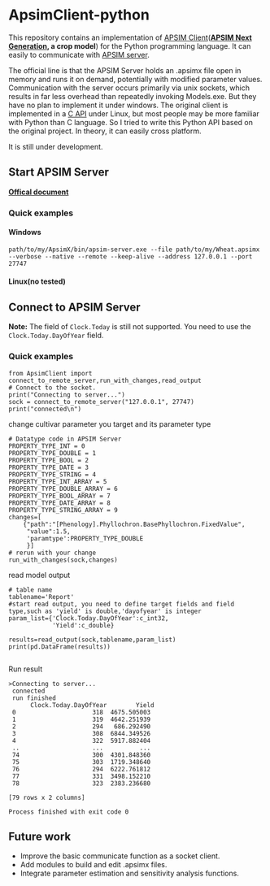 # ApsimClient-python
This repository contains an implementation of [APSIM Client](https://github.com/APSIMInitiative/APSIM.Client)(**[APSIM Next Generation](https://github.com/APSIMInitiative/ApsimX), a crop model**) for the Python programming language. It can easily to communicate with [APSIM server](https://apsimnextgeneration.netlify.app/usage/server/). 

The official line is that the APSIM Server holds an .apsimx file open in memory and runs it on demand, potentially with modified parameter values. Communication with the server occurs primarily via unix sockets, which results in far less overhead than repeatedly invoking Models.exe. But they have no plan to implement it under windows. The original client is implemented in a [C API](https://github.com/APSIMInitiative/APSIM.Client) under Linux, but most people may be more familiar with Python than C language. So I tried to write this Python API based on the original project. In theory, it can easily cross platform.

It is still under development.

## Start APSIM Server
**[Offical document](https://apsimnextgeneration.netlify.app/usage/server/)**</br>
### Quick examples
#### Windows
```
path/to/my/ApsimX/bin/apsim-server.exe --file path/to/my/Wheat.apsimx --verbose --native --remote --keep-alive --address 127.0.0.1 --port 27747
```
#### Linux(no tested)
 
## Connect to APSIM Server 
**Note:** The field of `Clock.Today` is still not supported. You need to use the `Clock.Today.DayOfYear` field.
### Quick examples
```python3
from ApsimClient import connect_to_remote_server,run_with_changes,read_output
# Connect to the socket.
print("Connecting to server...")
sock = connect_to_remote_server("127.0.0.1", 27747)
print("connected\n")
```
change cultivar parameter you target and its parameter type 
```python3
# Datatype code in APSIM Server 
PROPERTY_TYPE_INT = 0
PROPERTY_TYPE_DOUBLE = 1
PROPERTY_TYPE_BOOL = 2
PROPERTY_TYPE_DATE = 3
PROPERTY_TYPE_STRING = 4
PROPERTY_TYPE_INT_ARRAY = 5
PROPERTY_TYPE_DOUBLE_ARRAY = 6
PROPERTY_TYPE_BOOL_ARRAY = 7
PROPERTY_TYPE_DATE_ARRAY = 8
PROPERTY_TYPE_STRING_ARRAY = 9
changes=[
    {"path":"[Phenology].Phyllochron.BasePhyllochron.FixedValue",
     "value":1.5,
     'paramtype':PROPERTY_TYPE_DOUBLE
     }]
# rerun with your change
run_with_changes(sock,changes)
```
read model output
```python3
# table name
tablename='Report'
#start read output, you need to define target fields and field type,such as 'yield' is double,'dayofyear' is integer
param_list={'Clock.Today.DayOfYear':c_int32,
            'Yield':c_double}

results=read_output(sock,tablename,param_list)
print(pd.DataFrame(results))


```
Run result
```
>Connecting to server...
 connected
 run finished
      Clock.Today.DayOfYear        Yield
 0                     318  4675.505003
 1                     319  4642.251939
 2                     294   686.292490
 3                     308  6844.349526
 4                     322  5917.882404
 ..                    ...          ...
 74                    300  4301.848360
 75                    303  1719.348640
 76                    294  6222.761812
 77                    331  3498.152210
 78                    323  2383.236680

[79 rows x 2 columns]

Process finished with exit code 0
```
    
    
    
## Future work
* Improve the basic communicate function as a socket client.
* Add modules to build and edit .apsimx files.
* Integrate parameter estimation and sensitivity analysis functions.
